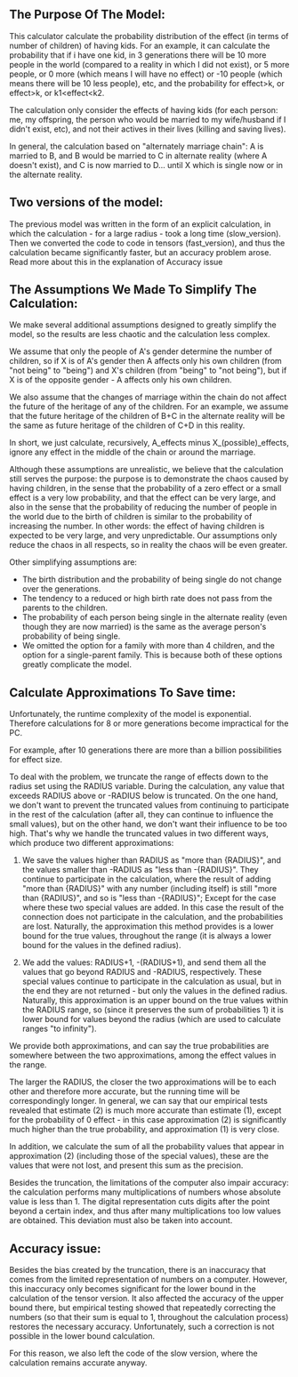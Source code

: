 The Purpose Of The Model:
------------------------
This calculator calculate the probability distribution of the effect (in terms of number of children) of having kids.
For an example, it can calculate the probability that if i have one kid, in 3 generations there will be 10 more people
in the world (compared to a reality in which I did not exist), or 5 more people, or 0 more (which means I will have
no effect) or -10 people (which means there will be 10 less people), etc, and the probability for effect>k, or effect>k,
or k1<effect<k2.

The calculation only consider the effects of having kids (for each person: me, my offspring, the person who would be
married to my wife/husband if I didn't exist, etc), and not their actives in their lives (killing and saving lives).

In general, the calculation based on "alternately marriage chain":
A is married to B, and B would be married to C in alternate reality (where A doesn't exist), and C is now married
to D... until X which is single now or in the alternate reality.


Two versions of the model:
-------------------------
The previous model was written in the form of an explicit calculation, in which the calculation - for a large radius -
took a long time (slow_version). Then we converted the code to code in tensors (fast_version), and thus the calculation became
significantly faster, but an accuracy problem arose. Read more about this in the explanation of Accuracy issue


The Assumptions We Made To Simplify The Calculation:
---------------------------------------------------
We make several additional assumptions designed to greatly simplify the model, so the results are less chaotic and
the calculation less complex.

We assume that only the people of A's gender determine the number of children, so if X is of A's gender then A affects
only his own children (from "not being" to "being") and X's children (from "being" to "not being"), but if X is of the
opposite gender - A affects only his own children.

We also assume that the changes of marriage within the chain do not affect the future of the heritage of any of the
children. For an example, we assume that the future heritage of the children of B+C in the alternate reality will be the
same as future heritage of the children of C+D in this reality.

In short, we just calculate, recursively, A_effects minus X_(possible)_effects, ignore any effect in the middle of
the chain or around the marriage.

Although these assumptions are unrealistic, we believe that the calculation still serves the purpose: the purpose is to
demonstrate the chaos caused by having children, in the sense that the probability of a zero effect or a small effect
is a very low probability, and that the effect can be very large, and also in the sense that the probability of reducing
the number of people in the world due to the birth of children is similar to the probability of increasing the number.
In other words: the effect of having children is expected to be very large, and very unpredictable. Our assumptions only
reduce the chaos in all respects, so in reality the chaos will be even greater.

Other simplifying assumptions are:
- The birth distribution and the probability of being single do not change over the generations.
- The tendency to a reduced or high birth rate does not pass from the parents to the children.
- The probability of each person being single in the alternate reality (even though they are now married) is the same
  as the average person's probability of being single.
- We omitted the option for a family with more than 4 children, and the option for a single-parent family. This is 
  because both of these options greatly complicate the model.


Calculate Approximations To Save time:
-------------------------------------
Unfortunately, the runtime complexity of the model is exponential. Therefore calculations for 8 or more generations
become impractical for the PC.

For example, after 10 generations there are more than a billion possibilities for effect size.

To deal with the problem, we truncate the range of effects down to the radius set using the RADIUS variable. During the
calculation, any value that exceeds RADIUS above or -RADIUS below is truncated. On the one hand, we don't want to
prevent the truncated values from continuing to participate in the rest of the calculation (after all, they can continue
to influence the small values), but on the other hand, we don't want their influence to be too high. That's why we
handle the truncated values in two different ways, which produce two different approximations:

1. We save the values higher than RADIUS as "more than {RADIUS}", and the values smaller than -RADIUS as "less than
   -{RADIUS}". They continue to participate in the calculation, where the result of adding "more than {RADIUS}" with any
   number (including itself) is still "more than {RADIUS}", and so is "less than -{RADIUS}"; Except for the case where
   these two special values are added. In this case the result of the connection does not participate in the
   calculation, and the probabilities are lost. Naturally, the approximation this method provides is a lower bound for
   the true values, throughout the range (it is always a lower bound for the values in the defined radius).

2. We add the values: RADIUS+1, -(RADIUS+1), and send them all the values that go beyond RADIUS and -RADIUS,
   respectively. These special values continue to participate in the calculation as usual, but in the end they are not
   returned - but only the values in the defined radius. Naturally, this approximation is an upper bound on the true
   values within the RADIUS range, so (since it preserves the sum of probabilities 1) it is lower bound for values
   beyond the radius (which are used to calculate ranges "to infinity").

We provide both approximations, and can say the true probabilities are somewhere between the two approximations, among
the effect values in the range.

The larger the RADIUS, the closer the two approximations will be to each other and therefore more accurate, but the
running time will be correspondingly longer. In general, we can say that our empirical tests revealed that estimate (2)
is much more accurate than estimate (1), except for the probability of 0 effect - in this case approximation (2) is
significantly much higher than the true probability, and approximation (1) is very close.

In addition, we calculate the sum of all the probability values that appear in approximation (2) (including those of the
special values), these are the values that were not lost, and present this sum as the precision.

Besides the truncation, the limitations of the computer also impair accuracy: the calculation performs many
multiplications of numbers whose absolute value is less than 1. The digital representation cuts digits after the point
beyond a certain index, and thus after many multiplications too low values are obtained. This deviation must also be
taken into account.


Accuracy issue:
--------------
Besides the bias created by the truncation, there is an inaccuracy that comes from the limited representation of numbers
on a computer. However, this inaccuracy only becomes significant for the lower bound in the calculation of the tensor
version. It also affected the accuracy of the upper bound there, but empirical testing showed that repeatedly correcting
the numbers (so that their sum is equal to 1, throughout the calculation process) restores the necessary accuracy.
Unfortunately, such a correction is not possible in the lower bound calculation.

For this reason, we also left the code of the slow version, where the calculation remains accurate anyway.
